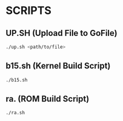 # SCRIPTS

## UP.SH (Upload File to GoFile)
```bash
./up.sh <path/to/file>
```
## b15.sh (Kernel Build Script)
```bash
./b15.sh
```

## ra. (ROM Build Script)
```bash
./ra.sh
```

